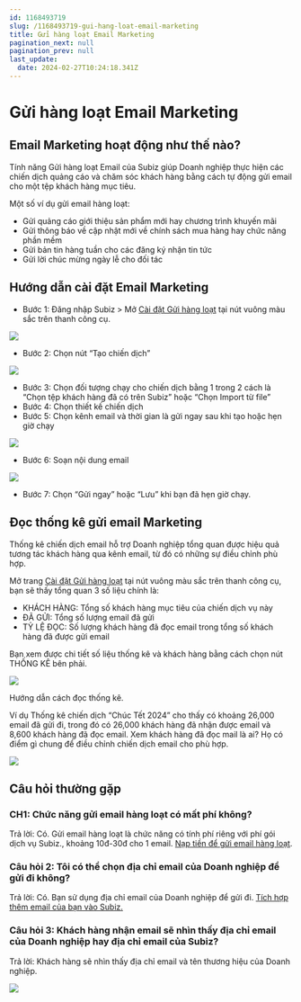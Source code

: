 ```yaml
---
id: 1168493719
slug: /1168493719-gui-hang-loat-email-marketing
title: Gửi hàng loạt Email Marketing
pagination_next: null
pagination_prev: null
last_update:
  date: 2024-02-27T10:24:18.341Z
---
```


# Gửi hàng loạt Email Marketing



## Email Marketing hoạt động như thế nào?




Tính năng Gửi hàng loạt Email của Subiz giúp Doanh nghiệp thực hiện các chiến dịch quảng cáo và chăm sóc khách hàng bằng cách tự động gửi email cho một tệp khách hàng mục tiêu.



Một số ví dụ gửi email hàng loạt:

- Gửi quảng cáo giới thiệu sản phẩm mới hay chương trình khuyến mãi
- Gửi thông báo về cập nhật mới về chính sách mua hàng hay chức năng phần mềm
- Gửi bản tin hàng tuần cho các đăng ký nhận tin tức
- Gửi lời chúc mừng ngày lễ cho đối tác
## Hướng dẫn cài đặt Email Marketing


- Bước 1: Đăng nhập Subiz > Mở [Cài đặt Gửi hàng loạt](https://app.subiz.com.vn/campaign-list) tại nút vuông màu sắc trên thanh công cụ. 


![](https://vcdn.subiz-cdn.com/file/4e1e9d99b1459209a2af1022bb7eee31482faeaffa38bcd75bf1b23c4b834cb9_acpxkgumifuoofoosble)
- Bước 2: Chọn nút “Tạo chiến dịch”




![](https://vcdn.subiz-cdn.com/file/435347d95bca406f14d9cbe87bcbd38e6b6c424927b07b1df3f507975464ce8e_acpxkgumifuoofoosble)


- Bước 3: Chọn đối tượng chạy cho chiến dịch bằng 1 trong 2 cách là “Chọn tệp khách hàng đã có trên Subiz” hoặc “Chọn Import từ file”
- Bước 4: Chọn thiết kế chiến dịch
- Bước 5: Chọn kênh email và thời gian là gửi ngay sau khi tạo hoặc hẹn giờ chạy


![](https://vcdn.subiz-cdn.com/file/546941e59c0ea7592f0fc0acff11aaeb6a1f678c0894d008cc8cdb9501fdce01_acpxkgumifuoofoosble)


- Bước 6: Soạn nội dung email


![](https://vcdn.subiz-cdn.com/file/21cdaef3bb779c08ce3f347e77ee9c8ce9f77e23f0935b492decd9d05a69648a_acpxkgumifuoofoosble)
- Bước 7: Chọn “Gửi ngay” hoặc “Lưu” khi bạn đã hẹn giờ chạy.
## Đọc thống kê gửi email Marketing


Thống kê chiến dịch email hỗ trợ Doanh nghiệp tổng quan được hiệu quả tương tác khách hàng qua kênh email, từ đó có những sự điều chỉnh phù hợp.



Mở trang [Cài đặt Gửi hàng loạt](https://app.subiz.com.vn/campaign-list) tại nút vuông màu sắc trên thanh công cụ, bạn sẽ thấy tổng quan 3 số liệu chính là:

- KHÁCH HÀNG: Tổng số khách hàng mục tiêu của chiến dịch vụ này
- ĐÃ GỬI: Tổng số lượng email đã gửi
- TỶ LỆ ĐỌC: Số lượng khách hàng đã đọc email trong tổng số khách hàng đã được gửi email



Bạn xem được chi tiết số liệu thống kê và khách hàng bằng cách chọn nút THỐNG KÊ bên phải.




![](https://vcdn.subiz-cdn.com/file/49d78e234032d5ba9942f8e385ee36ea9f941fd09c6fd12180a3007ca53e9b41_acpxkgumifuoofoosble)






Hướng dẫn cách đọc thống kê. 

Ví dụ Thống kê chiến dịch “Chúc Tết 2024” cho thấy có khoảng 26,000 email đã gửi đi, trong đó có 26,000 khách hàng đã nhận được email và 8,600 khách hàng đã đọc email. Xem khách hàng đã đọc mail là ai? Họ có điểm gì chung để điều chỉnh chiến dịch email cho phù hợp.




![](https://vcdn.subiz-cdn.com/file/e820359307f7cfa80c31453a0107acdbf60869ba5d6675e0049e26c214c44906_acpxkgumifuoofoosble)



## Câu hỏi thường gặp

### CH1: Chức năng gửi email hàng loạt có mất phí không?


Trả lời: Có. Gửi email hàng loạt là chức năng có tính phí riêng với phí gói dịch vụ Subiz., khoảng 10đ-30đ cho 1 email. [Nạp tiền để gửi email hàng loạt](https://app.subiz.com.vn/settings/subscription-info).
### Câu hỏi 2: Tôi có thể chọn địa chỉ email của Doanh nghiệp để gửi đi không?


Trả lời: Có. Bạn sử dụng địa chỉ email của Doanh nghiệp để gửi đi. [Tích hợp thêm email của bạn vào Subiz.](https://app.subiz.com.vn/settings/email)


### Câu hỏi 3: Khách hàng nhận email sẽ nhìn thấy địa chỉ email của Doanh nghiệp hay địa chỉ email của Subiz?


Trả lời: Khách hàng sẽ nhìn thấy địa chỉ email và tên thương hiệu của Doanh nghiệp.


![](https://vcdn.subiz-cdn.com/file/6c222787ca29117b0486c81e4b5db90e33c0df2b9fc2b59ca66254478b211b48_acpxkgumifuoofoosble)